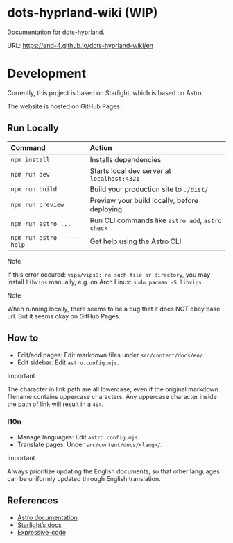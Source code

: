 # dots-hyprland-wiki (**WIP**)

Documentation for [dots-hyprland](https://github.com/end-4/dots-hyprland).

URL: <https://end-4.github.io/dots-hyprland-wiki/en>

# Development

Currently, this project is based on Starlight, which is based on Astro.

The website is hosted on GitHub Pages.

## Run Locally

| Command                   | Action                                           |
| :------------------------ | :----------------------------------------------- |
| `npm install`             | Installs dependencies                            |
| `npm run dev`             | Starts local dev server at `localhost:4321`      |
| `npm run build`           | Build your production site to `./dist/`          |
| `npm run preview`         | Preview your build locally, before deploying     |
| `npm run astro ...`       | Run CLI commands like `astro add`, `astro check` |
| `npm run astro -- --help` | Get help using the Astro CLI                     |

> [!NOTE]
> If this error occured: `vips/vips8: no such file or directory`, you may install `libvips` manually, e.g. on Arch Linux: `sudo pacman -S libvips`

> [!NOTE]
> When running locally, there seems to be a bug that it does NOT obey base url. But it seems okay on GitHub Pages.

## How to

- Edit/add pages: Edit markdown files under `src/content/docs/en/`.
- Edit sidebar: Edit `astro.config.mjs`.

> [!IMPORTANT]
> The character in link path are all lowercase, even if the original markdown filename contains uppercase characters. Any uppercase character inside the path of link will result in a `404`.

### l10n

- Manage languages: Edit `astro.config.mjs`.
- Translate pages: Under `src/content/docs/<lang>/`.

> [!IMPORTANT]
> Always prioritize updating the English documents,
> so that other languages can be uniformly updated through English translation.

## References

- [Astro documentation](https://docs.astro.build)
- [Starlight’s docs](https://starlight.astro.build/)
- [Expressive-code](https://expressive-code.com/)

